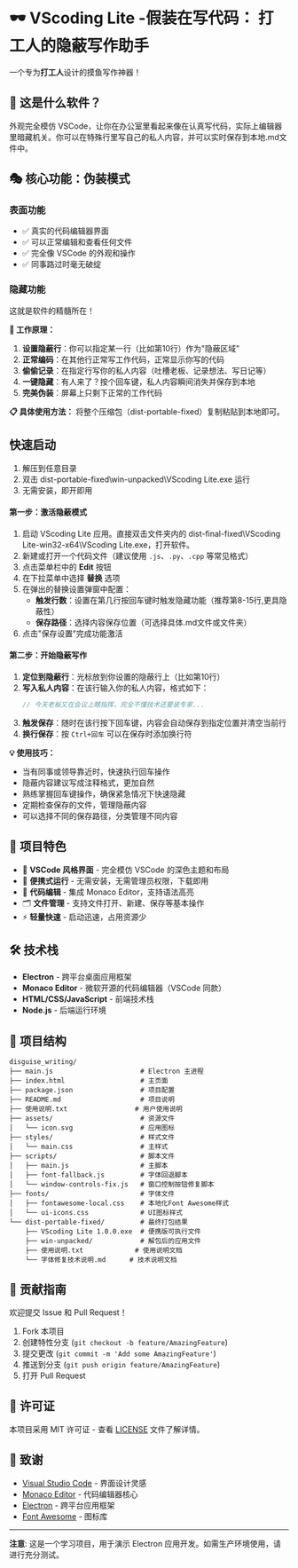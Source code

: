 # 🕶️ VScoding Lite -假装在写代码： 打工人的隐蔽写作助手

一个专为**打工人**设计的摸鱼写作神器！

## 💼 这是什么软件？

外观完全模仿 VSCode，让你在办公室里看起来像在认真写代码，实际上编辑器里暗藏机关。你可以在特殊行里写自己的私人内容，并可以实时保存到本地.md文件中。

## 🎭 核心功能：伪装模式

### 表面功能
- ✅ 真实的代码编辑器界面
- ✅ 可以正常编辑和查看任何文件
- ✅ 完全像 VSCode 的外观和操作
- ✅ 同事路过时毫无破绽

### 隐藏功能
这就是软件的精髓所在！

**🔧 工作原理：**
1. **设置隐蔽行**：你可以指定某一行（比如第10行）作为"隐蔽区域"
2. **正常编码**：在其他行正常写工作代码，正常显示你写的代码
3. **偷偷记录**：在指定行写你的私人内容（吐槽老板、记录想法、写日记等）
4. **一键隐藏**：有人来了？按个回车键，私人内容瞬间消失并保存到本地
5. **完美伪装**：屏幕上只剩下正常的工作代码

**📋 具体使用方法：**
将整个压缩包（dist-portable-fixed）复制粘贴到本地即可。

## 快速启动
1. 解压到任意目录
2. 双击 dist-portable-fixed\win-unpacked\VScoding Lite.exe 运行
3. 无需安装，即开即用

#### 第一步：激活隐蔽模式
1. 启动 VScoding Lite 应用。直接双击文件夹内的 dist-final-fixed\VScoding Lite-win32-x64\VScoding Lite.exe，打开软件。
2. 新建或打开一个代码文件（建议使用 `.js`、`.py`、`.cpp` 等常见格式）
3. 点击菜单栏中的 **Edit** 按钮
4. 在下拉菜单中选择 **替换** 选项
5. 在弹出的替换设置弹窗中配置：
   - **触发行数**：设置在第几行按回车键时触发隐藏功能（推荐第8-15行,更具隐蔽性）
   - **保存路径**：选择内容保存位置（可选择具体.md文件或文件夹）
6. 点击"保存设置"完成功能激活

#### 第二步：开始隐蔽写作
1. **定位到隐蔽行**：光标放到你设置的隐蔽行上（比如第10行）
2. **写入私人内容**：在该行输入你的私人内容，格式如下：
   ```javascript
   // 今天老板又在会议上瞎指挥，完全不懂技术还要装专家...
   ```
3. **触发保存**：随时在该行按下回车键，内容会自动保存到指定位置并清空当前行
4. **换行保存**：按 `Ctrl+回车` 可以在保存时添加换行符


**💡 使用技巧：**
- 当有同事或领导靠近时，快速执行回车操作
- 隐蔽内容建议写成注释格式，更加自然
- 熟练掌握回车键操作，确保紧急情况下快速隐藏
- 定期检查保存的文件，管理隐蔽内容
- 可以选择不同的保存路径，分类管理不同内容


## 🎯 项目特色

- 🎨 **VSCode 风格界面** - 完全模仿 VSCode 的深色主题和布局
- 🚀 **便携式运行** - 无需安装，无需管理员权限，下载即用
- 📝 **代码编辑** - 集成 Monaco Editor，支持语法高亮
- 🗂️ **文件管理** - 支持文件打开、新建、保存等基本操作
- ⚡ **轻量快速** - 启动迅速，占用资源少

## 🛠️ 技术栈

- **Electron** - 跨平台桌面应用框架
- **Monaco Editor** - 微软开源的代码编辑器（VSCode 同款）
- **HTML/CSS/JavaScript** - 前端技术栈
- **Node.js** - 后端运行环境
  


## 📁 项目结构

```
disguise_writing/
├── main.js                      # Electron 主进程
├── index.html                   # 主页面
├── package.json                 # 项目配置
├── README.md                    # 项目说明
├── 使用说明.txt                 # 用户使用说明
├── assets/                      # 资源文件
│   └── icon.svg                 # 应用图标
├── styles/                      # 样式文件
│   └── main.css                 # 主样式
├── scripts/                     # 脚本文件
│   ├── main.js                  # 主脚本
│   ├── font-fallback.js         # 字体回退脚本
│   └── window-controls-fix.js   # 窗口控制按钮修复脚本
├── fonts/                       # 字体文件
│   ├── fontawesome-local.css    # 本地化Font Awesome样式
│   └── ui-icons.css             # UI图标样式
└── dist-portable-fixed/         # 最终打包结果
    ├── VScoding Lite 1.0.0.exe  # 便携版可执行文件
    ├── win-unpacked/            # 解包后的应用文件
    ├── 使用说明.txt             # 使用说明文档
    └── 字体修复技术说明.md      # 技术说明文档
```

## 🤝 贡献指南

欢迎提交 Issue 和 Pull Request！

1. Fork 本项目
2. 创建特性分支 (`git checkout -b feature/AmazingFeature`)
3. 提交更改 (`git commit -m 'Add some AmazingFeature'`)
4. 推送到分支 (`git push origin feature/AmazingFeature`)
5. 打开 Pull Request

## 📄 许可证

本项目采用 MIT 许可证 - 查看 [LICENSE](LICENSE) 文件了解详情。

## 🙏 致谢

- [Visual Studio Code](https://code.visualstudio.com/) - 界面设计灵感
- [Monaco Editor](https://microsoft.github.io/monaco-editor/) - 代码编辑器核心
- [Electron](https://www.electronjs.org/) - 跨平台应用框架
- [Font Awesome](https://fontawesome.com/) - 图标库

---

**注意**: 这是一个学习项目，用于演示 Electron 应用开发。如需生产环境使用，请进行充分测试。